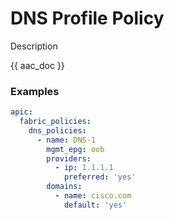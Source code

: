 # DNS Profile Policy

Description

{{ aac_doc }}
### Examples

```yaml
apic:
  fabric_policies:
    dns_policies:
      - name: DNS-1
        mgmt_epg: oob
        providers:
          - ip: 1.1.1.1
            preferred: 'yes'
        domains:
          - name: cisco.com
            default: 'yes'
```
